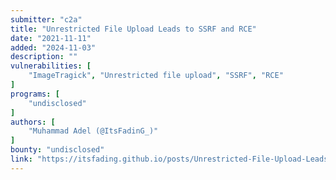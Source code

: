 ```yaml
---
submitter: "c2a"
title: "Unrestricted File Upload Leads to SSRF and RCE"
date: "2021-11-11"
added: "2024-11-03"
description: ""
vulnerabilities: [
    "ImageTragick", "Unrestricted file upload", "SSRF", "RCE"
]
programs: [
    "undisclosed"
]
authors: [
    "Muhammad Adel (@ItsFadinG_)"
]
bounty: "undisclosed"
link: "https://itsfading.github.io/posts/Unrestricted-File-Upload-Leads-to-SSRF-and-RCE/"
---
```




